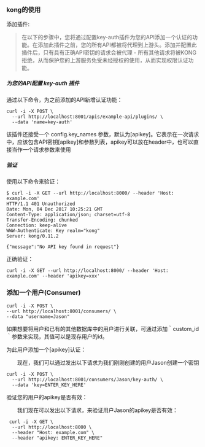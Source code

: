 ### kong的使用

添加插件:

>在以下的步骤中，您将通过配置key-auth插件为您的API添加一个认证的功能。在添加此插件之前，您的所有API都被将代理到上游头。添加并配置此插件后，只有具有正确API密钥的请求会被代理 - 所有其他请求将被KONG拒绝，从而保护您的上游服务免受未经授权的使用，从而实现权限认证功能。


##### 为您的API配置 key-auth 插件

通过以下命令，为之前添加的API新增认证功能：

	curl -i -X POST \
	  --url http://localhost:8001/apis/example-api/plugins/ \
	  --data 'name=key-auth'

该插件还接受一个 config.key_names 参数，默认为[apikey]。它表示在一次请求中，应该包含API密钥[apikey]和参数列表，apikey可以放在header中，也可以直接当作一个请求参数来使用



##### 验证

使用以下命令来验证：

	$ curl -i -X GET --url http://localhost:8000/ --header 'Host: example.com'
	HTTP/1.1 401 Unauthorized
	Date: Mon, 04 Dec 2017 10:25:21 GMT
	Content-Type: application/json; charset=utf-8
	Transfer-Encoding: chunked
	Connection: keep-alive
	WWW-Authenticate: Key realm="kong"
	Server: kong/0.11.2
	
	{"message":"No API key found in request"}


正确验证：

	curl -i -X GET --url http://localhost:8000/ --header 'Host: example.com' --header 'apikey=xxx'



### 添加一个用户(Consumer)

	curl -i -X POST \
  	--url http://localhost:8001/consumers/ \
  	--data "username=Jason"

如果想要将用户和已有的其他数据库中的用户进行关联，可通过添加｀custom_id｀参数来实现，其值可以是现存用户的id。


为此用户添加一个[apikey]认证：

　　现在，我们可以通过发出以下请求为我们刚刚创建的用户Jason创建一个密钥

	curl -i -X POST \
	  --url http://localhost:8001/consumers/Jason/key-auth/ \
	  --data 'key=ENTER_KEY_HERE'


验证您的用户的apikey是否有效：

　　我们现在可以发出以下请求，来验证用户Jason的apikey是否有效：

	 curl -i -X GET \
	  --url http://localhost:8000 \
	  --header "Host: example.com" \
	  --header "apikey: ENTER_KEY_HERE"





	
